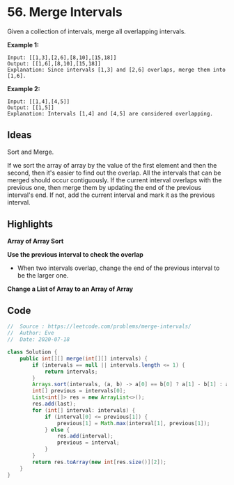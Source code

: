 # 56. Merge Intervals

Given a collection of intervals, merge all overlapping intervals.

**Example 1:**

```
Input: [[1,3],[2,6],[8,10],[15,18]]
Output: [[1,6],[8,10],[15,18]]
Explanation: Since intervals [1,3] and [2,6] overlaps, merge them into [1,6].
```

**Example 2:**

```
Input: [[1,4],[4,5]]
Output: [[1,5]]
Explanation: Intervals [1,4] and [4,5] are considered overlapping.
```

## Ideas

Sort and Merge.

If we sort the array of array by the value of the first element and then the second, then it's easier to find out the overlap. All the intervals that can be merged should occur contiguously. If the current interval overlaps with the previous one, then merge them by updating the end of the previous interval's end. If not, add the current interval and mark it as the previous interval.

## Highlights

**Array of Array Sort**

**Use the previous interval to check the overlap**

* When two intervals overlap, change the end of the previous interval to be the larger one.

**Change a List of Array to an Array of Array**

## Code

```java
//  Source : https://leetcode.com/problems/merge-intervals/
//  Author: Eve
//  Date: 2020-07-18

class Solution {
    public int[][] merge(int[][] intervals) {
        if (intervals == null || intervals.length <= 1) {
            return intervals;
        }
        Arrays.sort(intervals, (a, b) -> a[0] == b[0] ? a[1] - b[1] : a[0] - b[0]);
        int[] previous = intervals[0];
        List<int[]> res = new ArrayList<>();
        res.add(last);
        for (int[] interval: intervals) {
            if (interval[0] <= previous[1]) {
                previous[1] = Math.max(interval[1], previous[1]);
            } else {
                res.add(interval);
                previous = interval;
            }
        }
        return res.toArray(new int[res.size()][2]);
    }
}
```

